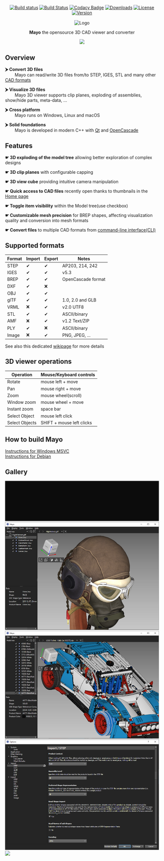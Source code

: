 <div align="center">
  
[![Build status](https://ci.appveyor.com/api/projects/status/6d1w0d6gw28npxpf?svg=true)](https://ci.appveyor.com/project/HuguesDelorme/mayo)
[![Build Status](https://img.shields.io/travis/fougue/mayo/develop.svg?logo=travis)](https://app.travis-ci.com/fougue/mayo)
[![Codacy Badge](https://app.codacy.com/project/badge/Grade/d51f8ca6fea34886b8308ff0246172ce)](https://www.codacy.com/gh/fougue/mayo/dashboard?utm_source=github.com&amp;utm_medium=referral&amp;utm_content=fougue/mayo&amp;utm_campaign=Badge_Grade)
[![Downloads](https://img.shields.io/github/downloads/fougue/mayo/total.svg)](https://github.com/fougue/mayo/releases)
[![License](https://img.shields.io/badge/license-BSD%202--clause-blue.svg)](https://github.com/fougue/mayo/blob/develop/LICENSE.txt)
[![Version](https://img.shields.io/badge/version-v0.5.2-blue.svg?style=flat)](https://github.com/fougue/mayo/releases)
  
</div>

<div align="center">
  <img src="images/appicon_256.png" alt="Logo" width="128px" align="center" />
  <p></p>
  <p align="center"><strong>Mayo</strong> the opensource 3D CAD viewer and converter</9>
  <p></p>
  <img src="doc/screencast_1.gif"/>
</div>

## Overview
**⮞ Convert 3D files** <br/>&nbsp;&nbsp;&nbsp;&nbsp;&nbsp;&nbsp;&nbsp;
Mayo can read/write 3D files from/to STEP, IGES, STL and many other [CAD formats](https://github.com/fougue/mayo/wiki/Supported-formats)

**⮞ Visualize 3D files** <br/>&nbsp;&nbsp;&nbsp;&nbsp;&nbsp;&nbsp;&nbsp;
Mayo 3D viewer supports clip planes, exploding of assemblies, show/hide parts, meta-data, ...

**⮞ Cross platform** <br/>&nbsp;&nbsp;&nbsp;&nbsp;&nbsp;&nbsp;&nbsp;
Mayo runs on Windows, Linux and macOS

**⮞ Solid foundations** <br/>&nbsp;&nbsp;&nbsp;&nbsp;&nbsp;&nbsp;&nbsp;
Mayo is developed in modern C++ with [Qt](https://www.qt.io) and [OpenCascade](https://dev.opencascade.org)

## Features
**☛ 3D exploding of the model tree** allowing better exploration of complex designs

**☛ 3D clip planes** with configurable capping

**☛ 3D view cube** providing intuitive camera manipulation

**☛ Quick access to CAD files** recently open thanks to thumbnails in the [Home page](https://github.com/fougue/mayo/blob/develop/doc/screenshot_5.png)

**☛ Toggle item visibility** within the Model tree(use checkbox)

**☛ Customizable mesh precision** for BREP shapes, affecting visualization quality and conversion into mesh formats

**☛ Convert files** to multiple CAD formats from [command-line interface(CLI)](https://github.com/fougue/mayo/blob/develop/doc/screencast_cli.gif)

## Supported formats
  Format  |  Import   |  Export  | Notes
----------|-----------|----------|------------------------------
STEP      |  &#10004; | &#10004; | AP203, 214, 242
IGES      |  &#10004; | &#10004; | v5.3
BREP      |  &#10004; | &#10004; | OpenCascade format
DXF       |  &#10004; | &#10060; |
OBJ       |  &#10004; | &#10004; |
glTF      |  &#10004; | &#10004; | 1.0, 2.0 and GLB
VRML      |  &#10060; | &#10004; | v2.0 UTF8
STL       |  &#10004; | &#10004; | ASCII/binary
AMF       |  &#10060; | &#10004; | v1.2 Text/ZIP
PLY       |  &#10004; | &#10060; | ASCII/binary
Image     |  &#10060; | &#10004; | PNG, JPEG, ...

See also this dedicated [wikipage](https://github.com/fougue/mayo/wiki/Supported-formats) for more details

## 3D viewer operations

  Operation    |  Mouse/Keyboard controls
---------------|--------------------------
Rotate         | mouse left  + move
Pan            | mouse right + move
Zoom           | mouse wheel(scroll)
Window zoom    | mouse wheel + move
Instant zoom   | space bar
Select Object  | mouse left click
Select Objects | SHIFT + mouse left clicks

## How to build Mayo
[Instructions for Windows MSVC](https://github.com/fougue/mayo/wiki/Build-instructions-for-Windows-MSVC)  
[Instructions for Debian](https://github.com/fougue/mayo/wiki/Build-instructions-for-Debian)

## Gallery

<img src="doc/screencast_cli.gif"/>
  
<img src="doc/screenshot_2.png"/>

<img src="doc/screenshot_3.png"/>

<img src="doc/screenshot_4.png"/>

<img src="doc/screenshot_5.png"/>
